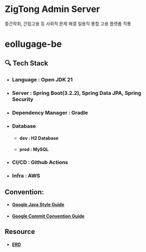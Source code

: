 # ZigTong Admin Server

중간착취, 간접고용 등 사회적 문제 해결 일용직 통합 고용 플랫폼 직통

# eollugage-be

## 🔍 Tech Stack

- ### Language : Open JDK 21
- ### Server : Spring Boot(3.2.2), Spring Data JPA, Spring Security
- ### Dependency Manager : Gradle
- ### Database
    - #### dev : H2 Database
    - #### prod : MySQL
- ### CI/CD : Github Actions
- ### Infra : AWS 

## Convention: 
- #### [Google Java Style Guide](https://github.com/JunHoPark93/google-java-styleguide)
- #### [Google Commit Convention Guide](https://developers.google.com/blockly/guides/contribute/get-started/commits?hl=ko)



## Resource
- #### [ERD](https://www.erdcloud.com/d/RRfnG6ptiLwqHhEJe)


